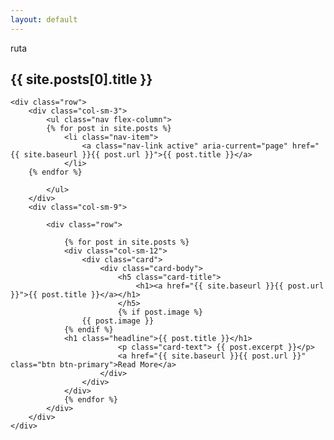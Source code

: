 ```yaml
---
layout: default
---
```



ruta
<h2>{{ site.posts[0].title }}</h2>

<div id="main" role="main" class="container">

    <div class="row">
        <div class="col-sm-3">
            <ul class="nav flex-column">
	        {% for post in site.posts %}
                <li class="nav-item">
                    <a class="nav-link active" aria-current="page" href="{{ site.baseurl }}{{ post.url }}">{{ post.title }}</a>
                </li>
		{% endfor %}

            </ul>
        </div>
        <div class="col-sm-9">

            <div class="row">

                {% for post in site.posts %}
                <div class="col-sm-12">
                    <div class="card">
                        <div class="card-body">
                            <h5 class="card-title">
                                <h1><a href="{{ site.baseurl }}{{ post.url }}">{{ post.title }}</a></h1>
                            </h5>
                            {% if post.image %}
			    	{{ post.image }}
			    {% endif %}
			    <h1 class="headline">{{ post.title }}</h1>
                            <p class="card-text"> {{ post.excerpt }}</p>
                            <a href="{{ site.baseurl }}{{ post.url }}" class="btn btn-primary">Read More</a>
                        </div>
                    </div>
                </div>
                {% endfor %}
            </div>
        </div>
    </div>
</div>

